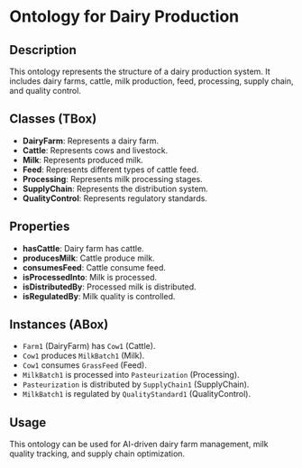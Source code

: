 # Ontology for Dairy Production

## Description
This ontology represents the structure of a dairy production system. It includes dairy farms, cattle, milk production, feed, processing, supply chain, and quality control.

## Classes (TBox)
- **DairyFarm**: Represents a dairy farm.
- **Cattle**: Represents cows and livestock.
- **Milk**: Represents produced milk.
- **Feed**: Represents different types of cattle feed.
- **Processing**: Represents milk processing stages.
- **SupplyChain**: Represents the distribution system.
- **QualityControl**: Represents regulatory standards.

## Properties
- **hasCattle**: Dairy farm has cattle.
- **producesMilk**: Cattle produce milk.
- **consumesFeed**: Cattle consume feed.
- **isProcessedInto**: Milk is processed.
- **isDistributedBy**: Processed milk is distributed.
- **isRegulatedBy**: Milk quality is controlled.

## Instances (ABox)
- `Farm1` (DairyFarm) has `Cow1` (Cattle).
- `Cow1` produces `MilkBatch1` (Milk).
- `Cow1` consumes `GrassFeed` (Feed).
- `MilkBatch1` is processed into `Pasteurization` (Processing).
- `Pasteurization` is distributed by `SupplyChain1` (SupplyChain).
- `MilkBatch1` is regulated by `QualityStandard1` (QualityControl).

## Usage
This ontology can be used for AI-driven dairy farm management, milk quality tracking, and supply chain optimization.

